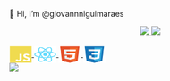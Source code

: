    👋 Hi, I’m @giovannniguimaraes

<div align="center">
  <a href="https://github.com/giovannniguimaraes">
  <img height="140em" src="https://github-readme-stats.vercel.app/api?username=giovannniguimaraes&show_icons=true&theme=dracula&include_all_commits=true&count_private=true"/>
  <img height="140em" src="https://github-readme-stats.vercel.app/api/top-langs/?username=giovannniguimaraes&layout=compact&langs_count=7&theme=dracula"/>
</div>

<div style="display: inline_block"><br>
  <img align="center" alt="Gio-Js" height="30" width="40" src="https://raw.githubusercontent.com/devicons/devicon/master/icons/javascript/javascript-plain.svg">
  <img align="center" alt="Gio-React" height="30" width="40" src="https://raw.githubusercontent.com/devicons/devicon/master/icons/react/react-original.svg">
  <img align="center" alt="Gio-HTML" height="30" width="40" src="https://raw.githubusercontent.com/devicons/devicon/master/icons/html5/html5-original.svg">
  <img align="center" alt="Gio-CSS" height="30" width="40" src="https://raw.githubusercontent.com/devicons/devicon/master/icons/css3/css3-original.svg">
 </div>

   <div>
   <a href="0x1f21b3b2269c0b2a9307f16bc27bcf9a637fc4ea" target="_blank"><img src="https://img.shields.io/badge/Bitcoin-000000?style=for-the-badge&logo=bitcoin&logoColor=white" target="_blank"></a>
   </div>
